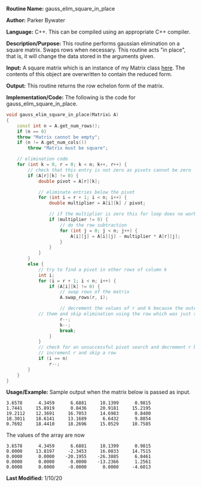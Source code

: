 **Routine Name:** gauss_elim_square_in_place 

**Author:** Parker Bywater

**Language:** C++. This can be compiled using an appropriate C++ compiler. 

**Description/Purpose:** This routine performs gaussian elimination on a square matrix. Swaps rows when necessary. This routine acts "in place", that is, it will change
the data stored in the arguments given. 

**Input:** A square matrix which is an instance of my Matrix class [here](./Matrix.cpp). The contents of this object are overwritten to contain the reduced form.  
 
**Output:** This routine returns the row echelon form of the matrix. 

**Implementation/Code:** The following is the code for gauss_elim_square_in_place.
```C++ 
void gauss_elim_square_in_place(Matrix& A)
{
    const int n = A.get_num_rows(); 
    if (n == 0)
	throw "Matrix cannot be empty";
    if (n != A.get_num_cols())
        throw "Matrix must be square"; 

    // elimination code
    for (int k = 0, r = 0; k < n; k++, r++) {
        // check that this entry is not zero as pivots cannot be zero
        if (A[r][k] != 0) {
            double pivot = A[r][k];

            // eliminate entries below the pivot
            for (int i = r + 1; i < n; i++) {
                double multiplier = A[i][k] / pivot;

                // if the multiplier is zero this for loop does no work
                if (multiplier != 0) {
                    // do the row subtraction
                    for (int j = 0; j < n; j++) {
                        A[i][j] = A[i][j] - multiplier * A[r][j];
                    }
                }
            }
        }
        else {
            // try to find a pivot in other rows of column k
            int i;
            for (i = r + 1; i < n; i++) {
                if (A[i][k] != 0) {
                    // swap rows of the matrix
                    A.swap_rows(r, i); 

                    // decrement the values of r and k because the outermost for loop will increment
		    // them and skip elimination using the row which was just swapped
                    r--;
                    k--;
                    break;
                }
            }
            // check for an unsuccessful pivot search and decrement r because the outer for loop will
            // increment r and skip a row
            if (i == n)
                r--;
        }
    }
}
```

**Usage/Example:** Sample output when the matrix below is passed as input.  
    
    3.6578	    4.3459	    6.6881	   10.1399	    0.9815	
    1.7441	   15.8919	    0.8436	   20.9181	   15.2195	
    19.2112	   12.3691	   16.7053	   14.6983	    0.8400	
    18.3011	   18.6141	   13.1689	    6.6432	    9.8854	
    0.7692	   18.4410	   18.2696	   15.0529	   10.7585
     
The values of the array are now

    3.6578	    4.3459	    6.6881	   10.1399	    0.9815	
    0.0000	   13.8197	   -2.3453	   16.0833	   14.7515	
    0.0000	    0.0000	  -20.1955	  -26.3885	    6.8461	
    0.0000	    0.0000	    0.0000	  -13.2366	    1.2561	
    0.0000	    0.0000	   -0.0000	    0.0000	   -4.6013 

**Last Modified:** 1/10/20 
